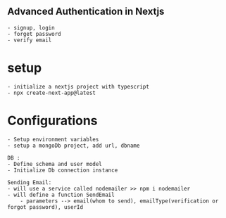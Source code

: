 
## Advanced Authentication in Nextjs
    - signup, login
    - forget password
    - verify email

# setup
    - initialize a nextjs project with typescript
    - npx create-next-app@latest

# Configurations 
    - Setup environment variables
    - setup a mongoDb project, add url, dbname

    DB :
    - Define schema and user model
    - Initialize Db connection instance
    
    Sending Email:
    - will use a service called nodemailer >> npm i nodemailer
    - will define a function SendEmail 
        - parameters --> email(whom to send), emailType(verification or forgot password), userId